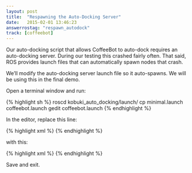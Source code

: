 ```yaml
---
layout: post
title:  "Respawning the Auto-Docking Server"
date:   2015-02-01 13:46:23
answerrostag: "respawn_autodock"
track: [coffeebot]
---
```


Our auto-docking script that allows CoffeeBot to auto-dock requires an auto-docking server. During our testing this crashed fairly often. That said, ROS provides launch files that can automatically spawn nodes that crash.

We’ll modify the auto-docking server launch file so it auto-spawns. We will be using this in the final demo.

Open a terminal window and run:

{% highlight sh %}
roscd kobuki_auto_docking/launch/
cp minimal.launch coffeebot.launch
gedit coffeebot.launch
{% endhighlight %}

In the editor, replace this line:

{% highlight xml %}
<node pkg="nodelet" type="nodelet" name="dock_drive" args="load kobuki_auto_docking/AutoDockingNodelet mobile_base_nodelet_manager">
{% endhighlight %}

with this:

{% highlight xml %}
<node pkg="nodelet" type="nodelet" name="dock_drive" args="load kobuki_auto_docking/AutoDockingNodelet mobile_base_nodelet_manager" respawn="true">
{% endhighlight %}

Save and exit.
